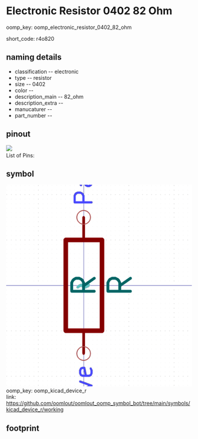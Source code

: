 # Electronic Resistor 0402 82 Ohm
oomp_key: oomp_electronic_resistor_0402_82_ohm  

short_code: r4o820
## naming details
* classification -- electronic
* type -- resistor
* size -- 0402
* color -- 
* description_main -- 82_ohm
* description_extra -- 
* manucaturer -- 
* part_number -- 
## pinout
![](working_pinout_600.png)  
List of Pins:

## symbol

![](symbol/0/working/working_600.png)  
oomp_key: oomp_kicad_device_r  
link: https://github.com/oomlout/oomlout_oomp_symbol_bot/tree/main/symbols/kicad_device_r/working  


## footprint
